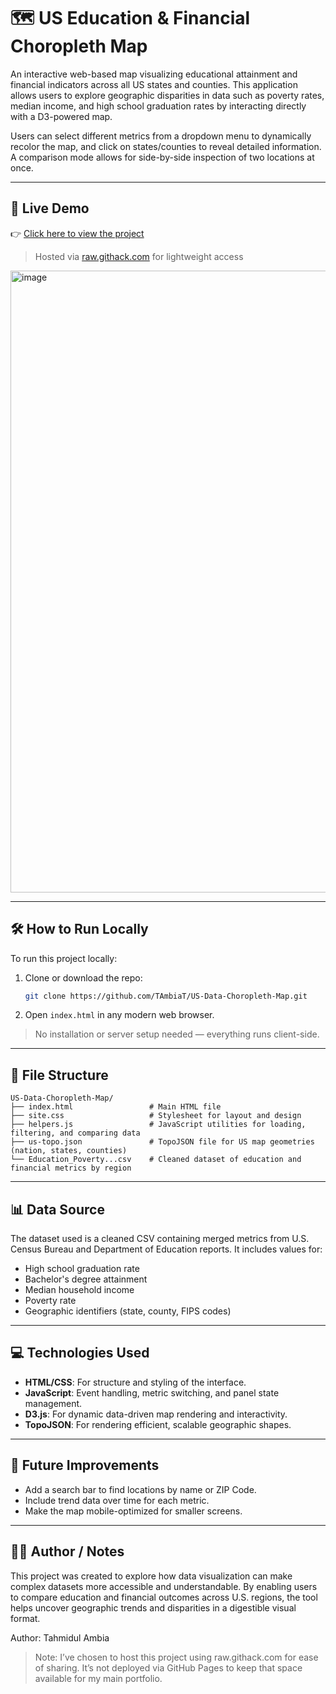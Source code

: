 # 🗺️ US Education & Financial Choropleth Map

An interactive web-based map visualizing educational attainment and financial indicators across all US states and counties. This application allows users to explore geographic disparities in data such as poverty rates, median income, and high school graduation rates by interacting directly with a D3-powered map.

Users can select different metrics from a dropdown menu to dynamically recolor the map, and click on states/counties to reveal detailed information. A comparison mode allows for side-by-side inspection of two locations at once.

---

## 🔗 Live Demo

👉 [Click here to view the project](https://raw.githack.com/TAmbiaT/US-Data-Choropleth-Map/main/index.html)  
> Hosted via [raw.githack.com](https://raw.githack.com) for lightweight access
<a href="https://raw.githack.com/TAmbiaT/US-Data-Choropleth-Map/main/index.html" target="_blank">
  <img width="1650" height="995" alt="image" src="https://github.com/user-attachments/assets/aa51eb66-2559-4406-808b-634900c50647"/>
</a>

---

## 🛠️ How to Run Locally

To run this project locally:

1. Clone or download the repo:
   ```bash
   git clone https://github.com/TAmbiaT/US-Data-Choropleth-Map.git
   ```
2. Open `index.html` in any modern web browser.

> No installation or server setup needed — everything runs client-side.

---

## 📁 File Structure

```
US-Data-Choropleth-Map/
├── index.html                 # Main HTML file
├── site.css                   # Stylesheet for layout and design
├── helpers.js                 # JavaScript utilities for loading, filtering, and comparing data
├── us-topo.json               # TopoJSON file for US map geometries (nation, states, counties)
└── Education_Poverty...csv    # Cleaned dataset of education and financial metrics by region
```

---

## 📊 Data Source

The dataset used is a cleaned CSV containing merged metrics from U.S. Census Bureau and Department of Education reports. It includes values for:

- High school graduation rate  
- Bachelor's degree attainment 
- Median household income  
- Poverty rate   
- Geographic identifiers (state, county, FIPS codes)

---

## 💻 Technologies Used

- **HTML/CSS**: For structure and styling of the interface.
- **JavaScript**: Event handling, metric switching, and panel state management.
- **D3.js**: For dynamic data-driven map rendering and interactivity.
- **TopoJSON**: For rendering efficient, scalable geographic shapes.

---

## 🚧 Future Improvements

- Add a search bar to find locations by name or ZIP Code.
- Include trend data over time for each metric.
- Make the map mobile-optimized for smaller screens.

---

## 👨‍💻 Author / Notes
This project was created to explore how data visualization can make complex datasets more accessible and understandable. By enabling users to compare education and financial outcomes across U.S. regions, the tool helps uncover geographic trends and disparities in a digestible visual format.

Author: Tahmidul Ambia 



> Note: I’ve chosen to host this project using raw.githack.com for ease of sharing. It’s not deployed via GitHub Pages to keep that space available for my main portfolio.
